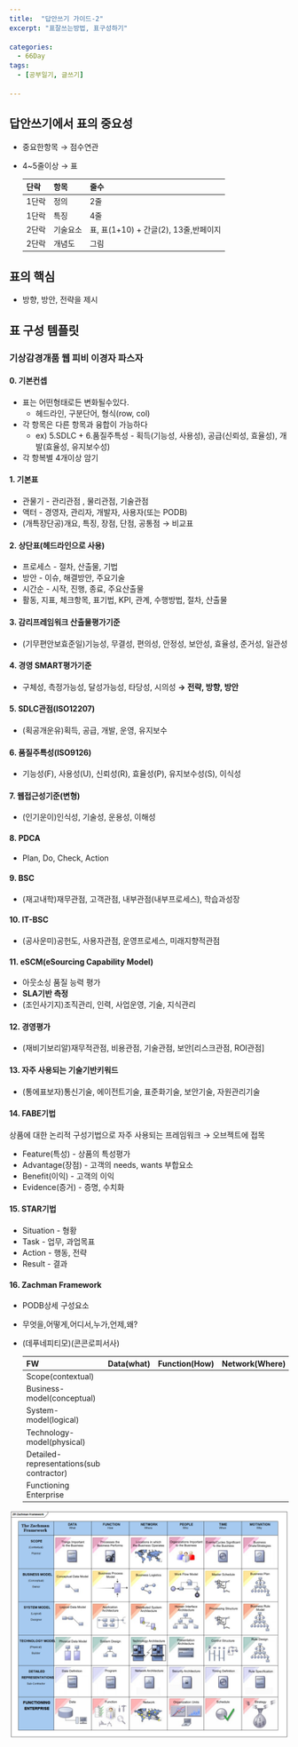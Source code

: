 ```yaml
---
title:  "답안쓰기 가이드-2"
excerpt: "표잘쓰는방법, 표구성하기"

categories:
  - 66Day
tags:
  - [공부일기, 글쓰기]

---
```




## 답안쓰기에서 표의 중요성
- 중요한항목 → 점수연관
- 4~5줄이상 → 표

	|단락|항목|줄수|
	|---|---|---|
	|1단락|정의|2줄|
	|1단락|특징|4줄|
	|2단락|기술요소|표, 표(1+10) + 간글(2), 13줄,반페이지|
	|2단락|개념도|그림|

## 표의 핵심
- 방향, 방안, 전략을 제시

	
## 표 구성 템플릿

### 기상감경개품 웹 피비 이경자 파스자

#### 0. 기본컨셉
- 표는 어떤형태로든 변화될수있다. 
	- 헤드라인, 구분단어, 형식(row, col)
- 각 항목은 다른 항목과 융합이 가능하다
	- ex) 5.SDLC + 6.품질주특성 - 획득(기능성, 사용성), 공급(신뢰성, 효율성), 개발(효율성, 유지보수성)
- 각 항복별 4개이상 암기
	
#### 1. 기본표
- 관물기 - 관리관점 , 물리관점, 기술관점
- 액터 - 경영자, 관리자, 개발자, 사용자(또는 PODB)
- (개특장단공)개요, 특징, 장점, 단점, 공통점 → 비교표

#### 2. 상단표(헤드라인으로 사용)
- 프로세스 - 절차, 산출물, 기법
- 방안 - 이슈, 해결방안, 주요기술
- 시간순 - 시작, 진행, 종료, 주요산출물
- 활동, 지표, 체크항목, 표기법, KPI, 관계, 수행방법, 절차, 산출물

#### 3. 감리프레임워크 산출물평가기준
- (기무편안보효준일)기능성, 무결성, 편의성, 안정성, 보안성, 효율성, 준거성, 일관성

#### 4. 경영 SMART평가기준
- 구체성, 측정가능성, 달성가능성, 타당성, 시의성 **→ 전략, 방향, 방안**

#### 5. SDLC관점(ISO12207)
- (획공개운유)획득, 공급, 개발, 운영, 유지보수

#### 6. 품질주특성(ISO9126)
- 기능성(F), 사용성(U), 신뢰성(R), 효율성(P), 유지보수성(S), 이식성

#### 7. 웹접근성기준(변형)
- (인기운이)인식성, 기술성, 운용성, 이해성

#### 8. PDCA
- Plan, Do, Check, Action

#### 9. BSC
- (재고내학)재무관점, 고객관점, 내부관점(내부프로세스), 학습과성장

#### 10. IT-BSC
- (공사운미)공헌도, 사용자관점, 운영프로세스, 미래지향적관점

#### 11. eSCM(eSourcing Capability Model)
- 아웃소싱 품질 능력 평가
- **SLA기반 측정**
- (조인사기지)조직관리, 인력, 사업운영, 기술, 지식관리

#### 12. 경영평가
- (재비기보리알)재무적관점, 비용관점, 기술관점, 보안[리스크관점, ROI관점]

#### 13. 자주 사용되는 기술기반키워드
- (통에표보자)통신기술, 에이전트기술, 표준화기술, 보안기술, 자원관리기술

#### 14. FABE기법
상품에 대한 논리적 구성기법으로 자주 사용되는 프레임워크 →  오브젝트에 접목
- Feature(특성) - 상품의 특성평가
- Advantage(장점) - 고객의 needs, wants 부합요소
- Benefit(이익) - 고객의 이익
- Evidence(증거) - 증명, 수치화

#### 15. STAR기법
- Situation - 형황
- Task - 업무, 과업목표
- Action - 행동, 전략
- Result - 결과

#### 16. Zachman Framework
- PODB상세 구성요소
- 무엇을,어떻게,어디서,누가,언제,왜?
- (데푸네피티모)(콘콘로피서사)

	|FW|Data(what)|Function(How)|Network(Where)|People(who)|Time(when)|Motivation(why)|
	|---|---|---|---|---|---|---|
	|Scope(contextual)||||||||
	|Business-model(conceptual)||||||||
	|System-model(logical)||||||||
	|Technology-model(physical)||||||||
	|Detailed-representations(sub contractor)||||||||
	|Functioning Enterprise||||||||
	
![1교시템플릿](/assets/image/zachman-framework.png)  